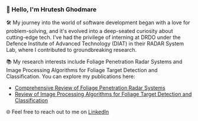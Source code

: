 
### 👋 Hello, I'm Hrutesh Ghodmare



🛠️ My journey into the world of software development began with a love for problem-solving, and it's evolved into a deep-seated curiosity about cutting-edge tech. I've had the privilege of interning at DRDO under the Defence Institute of Advanced Technology (DIAT) in their RADAR System Lab, where I contributed to groundbreaking research.

📚 My research interests include Foliage Penetration Radar Systems and Image Processing Algorithms for Foliage Target Detection and Classification. You can explore my publications here:
- [Comprehensive Review of Foliage Penetration Radar Systems]()
- [Review of Image Processing Algorithms for Foliage Target Detection and Classification](https://lnkd.in/d9hkWifS)

🌐 Feel free to reach out to me on [LinkedIn](https://www.linkedin.com/in/hrutesh-ghodmare-5aa44521b) 




